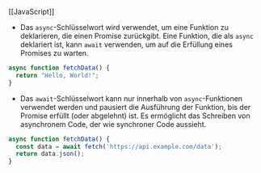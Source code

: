 [[JavaScript]]
- Das `async`-Schlüsselwort wird verwendet, um eine Funktion zu deklarieren, die einen Promise zurückgibt. Eine Funktion, die als `async` deklariert ist, kann `await` verwenden, um auf die Erfüllung eines Promises zu warten.
```Typescript
async function fetchData() {
  return "Hello, World!";
}
```

- Das `await`-Schlüsselwort kann nur innerhalb von `async`-Funktionen verwendet werden und pausiert die Ausführung der Funktion, bis der Promise erfüllt (oder abgelehnt) ist. Es ermöglicht das Schreiben von asynchronem Code, der wie synchroner Code aussieht.
```TypeScript
async function fetchData() {
  const data = await fetch('https://api.example.com/data');
  return data.json();
}

```